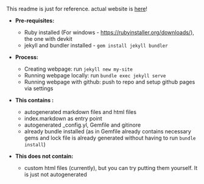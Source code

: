 This readme is just for reference. actual website is [here]()!

- **Pre-requisites:**

  - Ruby installed (For windows - https://rubyinstaller.org/downloads/), the one with devkit
  - jekyll and bundler installed - `gem install jekyll bundler`

- **Process:**

  - Creating webpage: run `jekyll new my-site`
  - Running webpage locally: run `bundle exec jekyll serve`
  - Running webpage with github: push to repo and setup github pages via settings

- **This contains :**

  - autogenerated markdown files and html files
  - index.markdown as entry point
  - autogenerated \_config.yl, Gemfile and gitinore
  - already bundle installed (as in Gemfile already contains necessary gems and lock file is already generated without having to run `bundle install`)

- **This does not contain:**

  - custom html files (currently), but you can try putting them yourself. It is just not autogenerated
